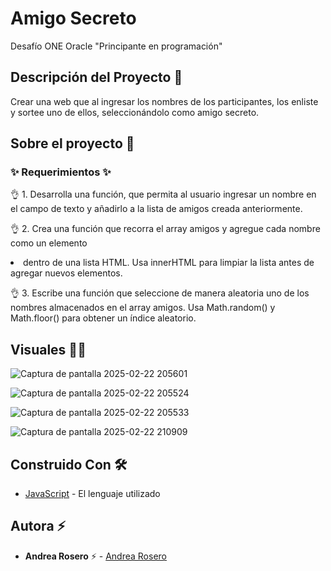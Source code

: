 # Amigo Secreto
Desafío ONE Oracle "Principante en programación"

## Descripción del Proyecto :scroll:

Crear una web que al ingresar los nombres de los participantes, los enliste y sortee uno de ellos, seleccionándolo como amigo secreto.

## Sobre el proyecto 🚀

### ✨ Requerimientos ✨

👌 1. Desarrolla una función, que permita al usuario ingresar un nombre en el campo de texto y añadirlo a la lista de amigos creada anteriormente.

👌 2. Crea una función que recorra el array amigos y agregue cada nombre como un elemento <li> dentro de una lista HTML. Usa innerHTML para limpiar la lista antes de agregar nuevos elementos.

👌 3. Escribe una función que seleccione de manera aleatoria uno de los nombres almacenados en el array amigos. Usa Math.random() y Math.floor() para obtener un índice aleatorio.



## Visuales :mage_woman:

![Captura de pantalla 2025-02-22 205601](https://github.com/user-attachments/assets/0e562da0-9e06-41ab-bb20-cc005623b8a3)

![Captura de pantalla 2025-02-22 205524](https://github.com/user-attachments/assets/ceb81119-8592-4d15-b3b7-cc42b6541ba0)

![Captura de pantalla 2025-02-22 205533](https://github.com/user-attachments/assets/e59a1f19-b80f-42c7-9c3f-bff01cbdeef1)

![Captura de pantalla 2025-02-22 210909](https://github.com/user-attachments/assets/75cc8429-33e4-4424-aba9-6294805a9ca2)



## Construido Con 🛠️

- [JavaScript](https://developer.mozilla.org/en-US/docs/Web/JavaScript) - El lenguaje utilizado

## Autora ⚡ 

- **Andrea Rosero** ⚡  - [Andrea Rosero](https://github.com/andreaendigital)
